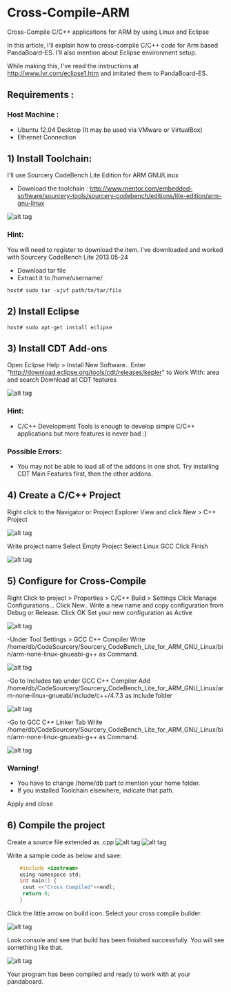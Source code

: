 # Cross-Compile-ARM
Cross-Compile C/C++ applications for ARM by using Linux and Eclipse

In this article, I'll explain how to cross-compile C/C++ code for Arm based PandaBoard-ES. I'll also mention about Eclipse environment setup.

While making this, I've read the instructions at http://www.lvr.com/eclipse1.htm and imitated them to PandaBoard-ES.

## Requirements :

### Host Machine :
- Ubuntu 12.04 Desktop (It may be used via VMware or VirtualBox)
- Ethernet Connection

## 1) Install Toolchain:

I'll use Sourcery CodeBench Lite Edition for ARM GNU/Linux
- Download the toolchain :
http://www.mentor.com/embedded-software/sourcery-tools/sourcery-codebench/editions/lite-edition/arm-gnu-linux

![alt tag](https://github.com/dBeker/Cross-Compile-ARM/blob/Images/1.PNG)

### Hint:
You will need to register to download the item.
I've downloaded and worked with Sourcery CodeBench Lite 2013.05-24

- Download tar file
- Extract it to /home/username/

`host# sudo tar -xjvf path/to/tar/file`

## 2) Install Eclipse

`host# sudo apt-get install eclipse`

## 3) Install CDT Add-ons

Open Eclipse
Help > Install New Software..
Enter "http://download.eclipse.org/tools/cdt/releases/kepler" to Work With: area and search
Download all CDT features

![alt tag](https://github.com/dBeker/Cross-Compile-ARM/blob/Images/2.PNG)

### Hint:
  - C/C++ Development Tools is enough to develop simple C/C++ applications but more features is never bad :)

### Possible Errors:
  - You may not be able to load all of the addons in one shot. Try installing CDT Main Features first, then the other addons.

## 4) Create a C/C++ Project

Right click to the Navigator or Project Explorer View and click New > C++ Project

![alt tag](https://github.com/dBeker/Cross-Compile-ARM/blob/Images/3.PNG)

Write project name
Select Empty Project
Select Linux GCC
Click Finish

![alt tag](https://github.com/dBeker/Cross-Compile-ARM/blob/Images/4.PNG)

## 5) Configure for Cross-Compile

Right Click to project > Properties > C/C++ Build > Settings
Click Manage Configurations...
Click New..
Write a new name and copy configuration from Debug or Release.
Click OK
Set your new configuration as Active

![alt tag](https://github.com/dBeker/Cross-Compile-ARM/blob/Images/5.PNG)

-Under Tool Settings > GCC C++ Compiler
Write /home/db/CodeSourcery/Sourcery_CodeBench_Lite_for_ARM_GNU_Linux/bin/arm-none-linux-gnueabi-g++ as Command.

![alt tag](https://github.com/dBeker/Cross-Compile-ARM/blob/Images/6.PNG)

-Go to Includes tab under GCC C++ Compiler
Add /home/db/CodeSourcery/Sourcery_CodeBench_Lite_for_ARM_GNU_Linux/arm-none-linux-gnueabi/include/c++/4.7.3 as include folder

![alt tag](https://github.com/dBeker/Cross-Compile-ARM/blob/Images/7.PNG)

-Go to GCC C++ Linker Tab
Write /home/db/CodeSourcery/Sourcery_CodeBench_Lite_for_ARM_GNU_Linux/bin/arm-none-linux-gnueabi-g++ as Command.

![alt tag](https://github.com/dBeker/Cross-Compile-ARM/blob/Images/8.PNG)

### Warning!
- You have to change /home/db part to mention your home folder.
- If you installed Toolchain elsewhere, indicate that path.

Apply and close

## 6) Compile the project

Create a source file extended as .cpp
![alt tag](https://github.com/dBeker/Cross-Compile-ARM/blob/Images/9.PNG)
![alt tag](https://github.com/dBeker/Cross-Compile-ARM/blob/Images/10.PNG)

Write a sample code as below and save:
```C
    #include <iostream>
    using namespace std;
    int main() {
     cout <<"Cross Compiled"<<endl;
     return 0;
    }
```
Click the little arrow on build icon. 
Select your cross compile builder.

![alt tag](https://github.com/dBeker/Cross-Compile-ARM/blob/Images/11.PNG)

Look console and see that build has been finished successfully. You will see something like that.

![alt tag](https://github.com/dBeker/Cross-Compile-ARM/blob/Images/12.PNG)

Your program has been compiled and ready to work with at your pandaboard.
